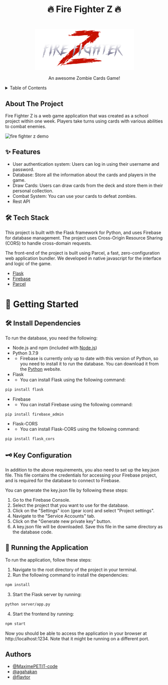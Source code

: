# <p align="center">🔥 Fire Fighter Z 🔥</p>

<!-- PROJECT LOGO -->
<br />
<div align="center">
  <a href="https://github.com/flavtor/Fire_Fighter_Z">
    <img src="src/assets/Logo/Logo.png" alt="Logo" width="315" height="131">
  </a>
   <p align="center">
     An awesome Zombie Cards Game!
   </p>
</div>

<!-- TABLE OF CONTENTS -->
<details>
  <summary>Table of Contents</summary>
  <ol>
    <li><a href="#about-the-project">About the Project</a></li>
    <li><a href="#-features">Features</a></li>
    <li><a href="#%EF%B8%8F-tech-stack">Tech Stack</a></li>
    <li><a href="#-getting-started">Getting Started</a></li>
    <li><a href="#%EF%B8%8F-install-dependencies">Install Dependencies</a></li>
    <li><a href="#%EF%B8%8F-key-configuration">Key Configuration</a></li>
    <li><a href="#-running-the-application">Running the Application</a></li>
    <li><a href="#authors">Authors</a></li>
  </ol>
</details>

## About The Project

Fire Fighter Z is a web game application that was created as a school project within one week. Players take turns using cards with various abilities to combat enemies.

![fire fighter z demo](https://user-images.githubusercontent.com/74910872/216054259-23a2b3e1-1873-4b09-8a87-6768ca80541e.png)

## ✨ Features    
- User authentication system: Users can log in using their username and password.
- Database: Store all the information about the cards and players in the game.
- Draw Cards: Users can draw cards from the deck and store them in their personal collection.
- Combat System: You can use your cards to defeat zombies.
- Rest API

## 🛠️ Tech Stack

This project is built with the Flask framework for Python, and uses Firebase for database management. The project uses Cross-Origin Resource Sharing (CORS) to handle cross-domain requests.

The front-end of the project is built using Parcel, a fast, zero-configuration web application bundler. We developed in native javascript for the interface and logic of the game.
        
- [Flask](https://github.com/pallets/flask)
- [Firebase](https://firebase.google.com/)
- [Parcel](https://github.com/parcel-bundler/parcel)

# 🚀 Getting Started

## 🛠️ Install Dependencies

To run the database, you need the following:
- Node.js and npm (included with [Node.js](http://nodejs.org/))
- Python 3.7.9
- - Firebase is currently only up to date with this version of Python, so you need to install it to run the database. You can download it from the [Python](https://www.python.org/downloads/windows/) website.
- Flask
- - You can install Flask using the following command:
```bash
pip install flask
```
- Firebase
- - You can install Firebase using the following command:
```bash
pip install firebase_admin
```
- Flask-CORS
- - You can install Flask-CORS using the following command:
```bash
pip install flask_cors
```

## 🗝️ Key Configuration
In addition to the above requirements, you also need to set up the key.json file. This file contains the credentials for accessing your Firebase project, and is required for the database to connect to Firebase.

You can generate the key.json file by following these steps:

1. Go to the Firebase Console.
2. Select the project that you want to use for the database.
3. Click on the "Settings" icon (gear icon) and select "Project settings".
4. Navigate to the "Service Accounts" tab.
5. Click on the "Generate new private key" button.
6. A key.json file will be downloaded. Save this file in the same directory as the database code.

## 🏃 Running the Application

To run the application, follow these steps:

1. Navigate to the root directory of the project in your terminal.
2. Run the following command to install the dependencies:
```bash
npm install
```
3. Start the Flask server by running:
```bash
python server/app.py
```
4. Start the frontend by running:
```bash
npm start
```

Now you should be able to access the application in your browser at http://localhost:1234. Note that it might be running on a different port.

## Authors

- [@MaximePETIT-code](https://www.github.com/MaximePETIT-code)
- [@agahakan](https://www.github.com/agahakan)
- [@flavtor](https://github.com/flavtor)
